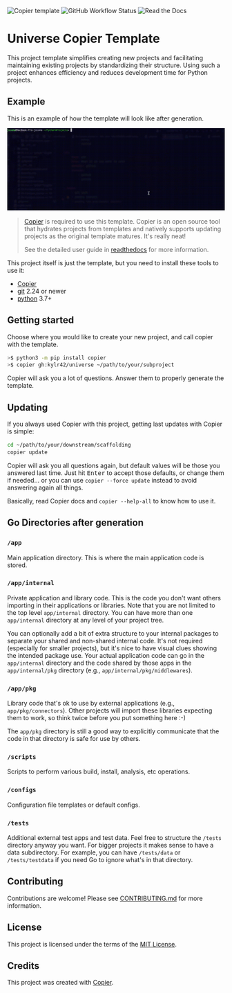 ![Copier template](https://img.shields.io/badge/template%20engine-copier-informational)
![GitHub Workflow Status](https://img.shields.io/github/actions/workflow/status/lincc-frameworks/python-project-template/ci.yml)
![Read the Docs](https://img.shields.io/readthedocs/lincc-ppt)

# Universe Copier Template

This project template simplifies creating new projects and facilitating maintaining existing projects by standardizing their structure. Using such a project enhances efficiency and reduces development time for Python projects.

## Example

This is an example of how the template will look like after generation. 

![example](images/example.gif)

> [Copier](https://copier.readthedocs.io/en/latest/) is required to use this template. Copier is an open source tool that hydrates projects from templates and natively supports updating projects as the original template matures. It's really neat!
>
> See the detailed user guide in [readthedocs](https://lincc-ppt.readthedocs.io/) for more information.


This project itself is just the template, but you need to install these tools to use it:

- [Copier](https://copier.readthedocs.io/en/latest/)
- [git](https://git-scm.com/) 2.24 or newer
- [python](https://www.python.org/) 3.7+

## Getting started

Choose where you would like to create your new project, and call copier with the template.

```bash
>$ python3 -m pip install copier
>$ copier gh:kylr42/universe ~/path/to/your/subproject
```

Copier will ask you a lot of questions. Answer them to properly generate the template.

## Updating

If you always used Copier with this project, getting last updates with Copier is simple:

```bash
cd ~/path/to/your/downstream/scaffolding
copier update
```

Copier will ask you all questions again, but default values will be those you answered
last time. Just hit <kbd>Enter</kbd> to accept those defaults, or change them if
needed... or you can use `copier --force update` instead to avoid answering again all
things.

Basically, read Copier docs and `copier --help-all` to know how to use it.

## Go Directories after generation

### `/app`

Main application directory. This is where the main application code is stored. 

### `/app/internal`

Private application and library code. This is the code you don't want others importing in their applications or libraries. Note that you are not limited to the top level `app/internal` directory. You can have more than one `app/internal` directory at any level of your project tree.

You can optionally add a bit of extra structure to your internal packages to separate your shared and non-shared internal code. It's not required (especially for smaller projects), but it's nice to have visual clues showing the intended package use. Your actual application code can go in the `app/internal` directory and the code shared by those apps in the `app/internal/pkg` directory (e.g., `app/internal/pkg/middlewares`).

### `/app/pkg`

Library code that's ok to use by external applications (e.g., `app/pkg/connectors`). Other projects will import these libraries expecting them to work, so think twice before you put something here :-) 

The `app/pkg` directory is still a good way to explicitly communicate that the code in that directory is safe for use by others. 

### `/scripts`

Scripts to perform various build, install, analysis, etc operations. 

### `/configs`

Configuration file templates or default configs.

### `/tests`

Additional external test apps and test data. Feel free to structure the `/tests` directory anyway you want. For bigger projects it makes sense to have a data subdirectory. For example, you can have `/tests/data` or `/tests/testdata` if you need Go to ignore what's in that directory.

## Contributing

Contributions are welcome! Please see [CONTRIBUTING.md](CONTRIBUTING.md) for more information.

## License

This project is licensed under the terms of the [MIT License](LICENSE).

## Credits

This project was created with [Copier](https://copier.readthedocs.io/).
